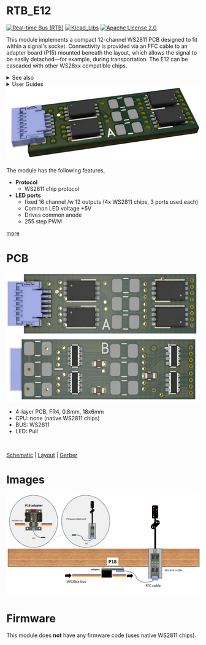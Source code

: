 # RTB_E12
[![Real-time Bus (RTB)](https://img.shields.io/badge/RTB_Project-FF6699)](https://www.rtb4dcc.de)
[![Kicad_Libs](https://img.shields.io/badge/Kicad_Libs-29C7FF)](https://github.com/git4dcc/RTB_SamacSys)
[![Apache License 2.0](https://img.shields.io/badge/license-Apache%20License%202.0-lightgray)](https://www.apache.org/licenses/LICENSE-2.0)

This module implements a compact 12-channel WS2811 PCB designed to fit within a signal's socket. Connectivity is provided via an FFC cable to an adapter board (P15) mounted beneath the layout, which allows the signal to be easily detached—for example, during transportation. The E12 can be cascaded with other WS28xx compatible chips.

<details>
<summary>See also</summary>

- [RTB_E10](https://github.com/git4dcc/RTB_E10)
- [RTB_E13](https://github.com/git4dcc/RTB_E13)
- [RTB_E15](https://github.com/git4dcc/RTB_E15)

</details>

<details>
<summary>User Guides</summary>

- [User Guide - DE](https://rtb4dcc.de/ws2811_guide_de/)
- User Guide - EN

</details>

<img src=supplemental/images/E12_main.jpg>

The module has the following features,
- **Protocol**
  - WS2811 chip protocol
- **LED ports**
  - fixed 16 channel /w 12 outputs (4x WS2811 chips, 3 ports used each)
  - Common LED voltage +5V
  - Drives common anode
  - 255 step PWM

[more](https://rtb4dcc.de/hardware/modules/e12/)

# PCB
<img src="supplemental/images/E12_top_btm.jpg" width=600>

- 4-layer PCB, FR4, 0.8mm, 18x6mm
- CPU: none (native WS2811 chips)
- BUS: WS2811
- LED: Pull
<br>

[Schematic](doc/E12_schematic.pdf) | [Layout](doc/E12_layout.pdf) | [Gerber](gerber)

# Images
<img src="supplemental/images/E12_usecase.jpg" width=900> 

# Firmware
This module does **not** have any firmware code (uses native WS2811 chips).
